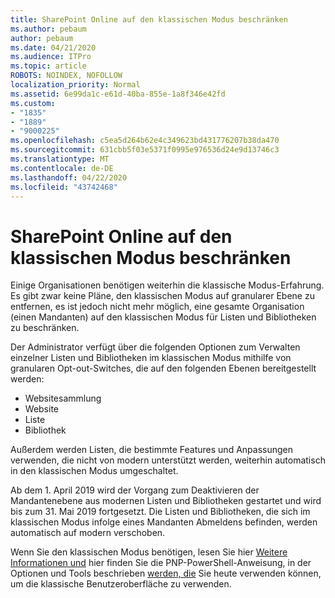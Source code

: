 ```yaml
---
title: SharePoint Online auf den klassischen Modus beschränken
ms.author: pebaum
author: pebaum
ms.date: 04/21/2020
ms.audience: ITPro
ms.topic: article
ROBOTS: NOINDEX, NOFOLLOW
localization_priority: Normal
ms.assetid: 6e99da1c-e61d-40ba-855e-1a8f346e42fd
ms.custom:
- "1835"
- "1889"
- "9000225"
ms.openlocfilehash: c5ea5d264b62e4c349623bd431776207b38da470
ms.sourcegitcommit: 631cbb5f03e5371f0995e976536d24e9d13746c3
ms.translationtype: MT
ms.contentlocale: de-DE
ms.lasthandoff: 04/22/2020
ms.locfileid: "43742468"
---
```

# <a name="restrict-sharepoint-online-to-classic-mode"></a>SharePoint Online auf den klassischen Modus beschränken

Einige Organisationen benötigen weiterhin die klassische Modus-Erfahrung. Es gibt zwar keine Pläne, den klassischen Modus auf granularer Ebene zu entfernen, es ist jedoch nicht mehr möglich, eine gesamte Organisation (einen Mandanten) auf den klassischen Modus für Listen und Bibliotheken zu beschränken.

Der Administrator verfügt über die folgenden Optionen zum Verwalten einzelner Listen und Bibliotheken im klassischen Modus mithilfe von granularen Opt-out-Switches, die auf den folgenden Ebenen bereitgestellt werden:

- Websitesammlung
- Website
- Liste
- Bibliothek

Außerdem werden Listen, die bestimmte Features und Anpassungen verwenden, die nicht von modern unterstützt werden, weiterhin automatisch in den klassischen Modus umgeschaltet.

Ab dem 1. April 2019 wird der Vorgang zum Deaktivieren der Mandantenebene aus modernen Listen und Bibliotheken gestartet und wird bis zum 31. Mai 2019 fortgesetzt.  Die Listen und Bibliotheken, die sich im klassischen Modus infolge eines Mandanten Abmeldens befinden, werden automatisch auf modern verschoben.

Wenn Sie den klassischen Modus benötigen, lesen Sie hier [Weitere Informationen und](https://techcommunity.microsoft.com/t5/Microsoft-SharePoint-Blog/Delivering-SharePoint-modern-experiences/ba-p/315023) hier finden Sie die PNP-PowerShell-Anweisung, in der Optionen und Tools beschrieben [werden, die](https://docs.microsoft.com/sharepoint/dev/transform/modernize-userinterface-lists-and-libraries-optout) Sie heute verwenden können, um die klassische Benutzeroberfläche zu verwenden.
